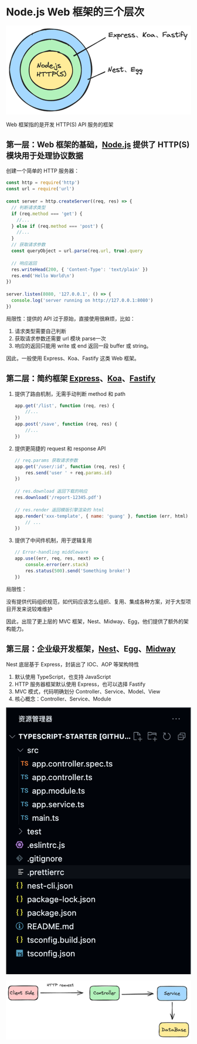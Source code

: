 # Node.js Web 框架的三个层次

![Alt text](assets/web-framework.png)

Web 框架指的是开发 HTTP(S) API 服务的框架

## 第一层：Web 框架的基础，[Node.js](https://github.com/nodejs/node) 提供了 HTTP(S) 模块用于处理协议数据

创建一个简单的 HTTP 服务器：

```js
const http = require('http')
const url = require('url')

const server = http.createServer((req, res) => {
  // 判断请求类型
  if (req.method === 'get') {
    //...
  } else if (req.method === 'post') {
    //...
  }
  // 获取请求参数
  const queryObject = url.parse(req.url, true).query

  // 响应返回
  res.writeHead(200, { 'Content-Type': 'text/plain' })
  res.end('Hello World\n')
})

server.listen(8080, '127.0.0.1', () => {
  console.log('server running on http://127.0.0.1:8080')
})
```

局限性：提供的 API 过于原始，直接使用很麻烦，比如：

1. 请求类型需要自己判断
2. 获取请求参数还需要 url 模块 parse一次
3. 响应的返回只能用 write 或 end 返回一段 buffer 或 string。

因此，一般使用 Express、Koa、Fastify 这类 Web 框架。

## 第二层：简约框架 [Express](https://github.com/expressjs/express)、[Koa](https://github.com/koajs/koa)、[Fastify](https://github.com/fastify/fastify)

1. 提供了路由机制，无需手动判断 method 和 path

    ```js
    app.get('/list', function (req, res) {
        //...
    })
    app.post('/save', function (req, res) {
        //...
    })
    ```

2. 提供更简捷的 request 和 response API

    ```js
    // req.params 获取请求参数
    app.get('/user/:id', function (req, res) {
        res.send('user ' + req.params.id)
    })

    // res.download 返回下载的响应
    res.download('/report-12345.pdf')

    // res.render 返回模版引擎渲染的 html
    app.render('xxx-template', { name: 'guang' }, function (err, html) {
        // ...
    })
    ```

3. 提供了中间件机制，用于逻辑复用

    ```js
    // Error-handling middleware
    app.use((err, req, res, next) => {
        console.error(err.stack)
        res.status(500).send('Something broke!')
    })
    ```

局限性：

没有提供代码组织规范，如代码应该怎么组织、复用、集成各种方案，对于大型项目开发来说较难维护

因此，出现了更上层的 MVC 框架，Nest、Midway、Egg，他们提供了额外的架构能力。

## 第三层：企业级开发框架，[Nest](https://github.com/nestjs/nest)、Egg、[Midway](https://github.com/midwayjs/midway)

Nest 底层基于 Express，封装出了 IOC、AOP 等架构特性

1. 默认使用 TypeScript，也支持 JavaScript
2. HTTP 服务器框架默认使用 Express，也可以选择 Fastify
3. MVC 模式，代码明确划分 Controller、Service、Model、View
4. 核心概念：Controller、Service、Module

![!\[Alt text\](image.png)](assets/code-structure.png)

![Alt text](assets/nest.js.png)